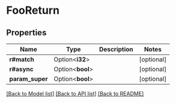 # FooReturn

## Properties

Name | Type | Description | Notes
------------ | ------------- | ------------- | -------------
**r#match** | Option<**i32**> |  | [optional]
**r#async** | Option<**bool**> |  | [optional]
**param_super** | Option<**bool**> |  | [optional]

[[Back to Model list]](../README.md#documentation-for-models) [[Back to API list]](../README.md#documentation-for-api-endpoints) [[Back to README]](../README.md)


